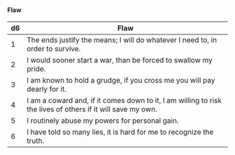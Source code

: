 #### Flaw

| d6 | Flaw                                                                                                        |
|----|-------------------------------------------------------------------------------------------------------------|
|  1 | The ends justify the means; I will do whatever I need to, in order to survive.                              |
|  2 | I would sooner start a war, than be forced to swallow my pride.                                             |
|  3 | I am known to hold a grudge, if you cross me you will pay dearly for it.                                    |
|  4 | I am a coward and, if it comes down to it, I am willing to risk the lives of others if it will save my own. |
|  5 | I routinely abuse my powers for personal gain.                                                              |
|  6 | I have told so many lies, it is hard for me to recognize the truth.                                         |